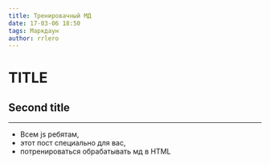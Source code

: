 ```yaml
---
title: Тренировачный МД
date: 17-03-06 18:50 
tags: Маркдаун
author: rrlero
---
```

# TITLE
## Second title
_________
* Всем js ребятам, 
* этот пост специально для вас, 
* потренироваться обрабатывать мд в HTML
